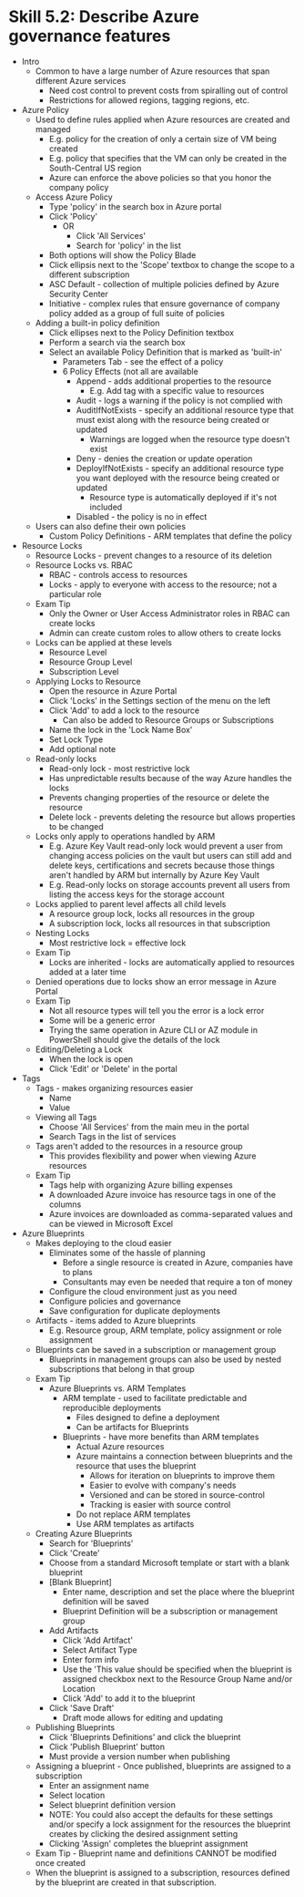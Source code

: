# Skill 5.2: Describe Azure governance features

- Intro
	- Common to have a large number of Azure resources that span different Azure services
		- Need cost control to prevent costs from spiralling out of control
		- Restrictions for allowed regions, tagging regions, etc.
- Azure Policy
	- Used to define rules applied when Azure resources are created and managed
		- E.g. policy for the creation of only a certain size of VM being created 
		- E.g. policy that specifies that the VM can only be created in the South-Central US region
		- Azure can enforce the above policies so that you honor the company policy
	- Access Azure Policy
		- Type 'policy' in the search box in Azure portal
		- Click 'Policy'
			- OR
				- Click 'All Services'
				- Search for 'policy' in the list
		- Both options will show the Policy Blade
		- Click ellipsis next to the 'Scope' textbox to change the scope to a different subscription
		- ASC Default - collection of multiple policies defined by Azure Security Center
		- Initiative - complex rules that ensure governance of company policy added as a group of full suite of policies
	- Adding a built-in policy definition
		- Click ellipses next to the Policy Definition textbox
		- Perform a search via the search box
		- Select an available Policy Definition that is marked as 'built-in'
			- Parameters Tab - see the effect of a policy
			- 6 Policy Effects (not all are available
				- Append - adds additional properties to the resource
					- E.g. Add tag with a specific value to resources
				- Audit - logs a warning if the policy is not complied with
				- AuditIfNotExists - specify an additional resource type that must exist along with the resource being created or updated
					- Warnings are logged when the resource type doesn't exist
				- Deny - denies the creation or update operation
				- DeployIfNotExists - specify an additional resource type you want deployed with the resource being created or updated
					- Resource type is automatically deployed if it's not included
				- Disabled - the policy is no in effect
	- Users can also define their own policies
		- Custom Policy Definitions - ARM templates that define the policy
- Resource Locks
	- Resource Locks - prevent changes to a resource of its deletion
	- Resource Locks vs. RBAC
		- RBAC - controls access to resources
		- Locks - apply to everyone with access to the resource; not a particular role
	- Exam Tip
		- Only the Owner or User Access Administrator roles in RBAC can create locks
		- Admin can create custom roles to allow others to create locks
	- Locks can be applied at these levels
		- Resource Level
		- Resource Group Level
		- Subscription Level
	- Applying Locks to Resource
		- Open the resource in Azure Portal
		- Click 'Locks' in the Settings section of the menu on the left
		- Click 'Add' to add a lock to the resource
			- Can also be added to Resource Groups or Subscriptions
		- Name the lock in the 'Lock Name Box'
		- Set Lock Type
		- Add optional note
	- Read-only locks
		- Read-only lock - most restrictive lock
		- Has unpredictable results because of the way Azure  handles the locks
		- Prevents changing properties of the resource or delete the resource
		- Delete lock - prevents deleting the resource but allows properties to be changed
	- Locks only apply to operations handled by ARM
		- E.g. Azure Key Vault read-only lock would prevent a user from changing access policies on the vault but users can still add and delete keys, certifications and secrets because those things aren't handled by ARM but internally by Azure Key Vault
		- E.g. Read-only locks on storage accounts prevent all users from listing the access keys for the storage account
	- Locks applied to parent level affects all child levels
		- A resource group lock, locks all resources in the group
		- A subscription lock, locks all resources in that subscription
	- Nesting Locks
		- Most restrictive lock = effective lock
	- Exam Tip
		- Locks are inherited - locks are automatically applied to resources added at a later time
	- Denied operations due to locks show an error message in Azure Portal
	- Exam Tip
		- Not all resource types will tell you the error is a lock error
		- Some will be a generic error
		- Trying the same operation in Azure CLI or AZ module in PowerShell should give the details of the lock
	- Editing/Deleting a Lock
		- When the lock is open
		- Click 'Edit' or 'Delete' in the portal
- Tags
	- Tags - makes organizing resources easier
		- Name
		- Value
	- Viewing all Tags
		- Choose 'All Services' from the main meu in the portal
		- Search Tags in the list of services
	- Tags aren't added to the resources in a resource group
		- This provides flexibility and power when viewing Azure resources
	- Exam Tip
		- Tags help with organizing Azure billing expenses
		- A downloaded Azure invoice has resource tags in one of the columns
		- Azure invoices are downloaded as comma-separated values and can be viewed in Microsoft Excel
- Azure Blueprints
	- Makes deploying to the cloud easier
		- Eliminates some of the hassle of planning
			- Before a single resource is created in Azure, companies have to plans
			- Consultants may even be needed that require a ton of money
		- Configure the cloud environment just as you need
		- Configure policies and governance 
		- Save configuration for duplicate deployments
	- Artifacts - items added to Azure blueprints
		- E.g. Resource group, ARM template, policy assignment or role assignment
	- Blueprints can be saved in a subscription or management group
		- Blueprints in management groups can also be used by nested subscriptions that belong in that group
	- Exam Tip
		- Azure Blueprints vs. ARM Templates
			- ARM template - used to facilitate predictable and reproducible deployments
				- Files designed to define a deployment
				- Can be artifacts for Blueprints
			- Blueprints - have more benefits than ARM templates
				- Actual Azure resources
				- Azure maintains a connection between blueprints and the resource that uses the blueprint
					- Allows for iteration on blueprints to improve them
					- Easier to evolve with company's needs
					- Versioned and can be stored in source-control
					- Tracking is easier with source control
				- Do not replace ARM templates
				- Use ARM templates as artifacts
	- Creating Azure Blueprints
		- Search for 'Blueprints'
		- Click 'Create'
		- Choose from a standard Microsoft template or start with a blank blueprint
		- [Blank Blueprint]
			- Enter name, description and set the place where the blueprint definition will be saved
			- Blueprint Definition will be a subscription or management group
		- Add Artifacts
			- Click 'Add Artifact'
			- Select Artifact Type
			- Enter form info
			- Use the 'This value should be specified when the blueprint is assigned checkbox next to the Resource Group Name and/or Location
			- Click 'Add' to add it to the blueprint
		- Click 'Save Draft'
			- Draft mode allows for editing and updating
	- Publishing Blueprints
		- Click 'Blueprints Definitions' and click the blueprint
		- Click 'Publish Blueprint' button
		- Must provide a version number when publishing
	- Assigning a blueprint - Once published, blueprints are assigned to a subscription
		- Enter an assignment name
		- Select location
		- Select blueprint definition version
		- NOTE: You could also accept the defaults for these settings and/or specify a lock assignment for the resources the blueprint creates by clicking the desired assignment setting
		- Clicking 'Assign' completes the blueprint assignment
	- Exam Tip - Blueprint name and definitions CANNOT be modified once created
	- When the blueprint is assigned to a subscription, resources defined by the blueprint are created in that subscription.
